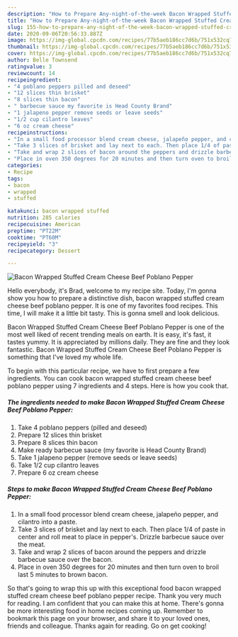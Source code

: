 ```yaml
---
description: "How to Prepare Any-night-of-the-week Bacon Wrapped Stuffed Cream Cheese Beef Poblano Pepper"
title: "How to Prepare Any-night-of-the-week Bacon Wrapped Stuffed Cream Cheese Beef Poblano Pepper"
slug: 155-how-to-prepare-any-night-of-the-week-bacon-wrapped-stuffed-cream-cheese-beef-poblano-pepper
date: 2020-09-06T20:56:33.887Z
image: https://img-global.cpcdn.com/recipes/77b5aeb186cc7d6b/751x532cq70/bacon-wrapped-stuffed-cream-cheese-beef-poblano-pepper-recipe-main-photo.jpg
thumbnail: https://img-global.cpcdn.com/recipes/77b5aeb186cc7d6b/751x532cq70/bacon-wrapped-stuffed-cream-cheese-beef-poblano-pepper-recipe-main-photo.jpg
cover: https://img-global.cpcdn.com/recipes/77b5aeb186cc7d6b/751x532cq70/bacon-wrapped-stuffed-cream-cheese-beef-poblano-pepper-recipe-main-photo.jpg
author: Belle Townsend
ratingvalue: 3
reviewcount: 14
recipeingredient:
- "4 poblano peppers pilled and deseed"
- "12 slices thin brisket"
- "8 slices thin bacon"
- " barbecue sauce my favorite is Head County Brand"
- "1 jalapeno pepper remove seeds or leave seeds"
- "1/2 cup cilantro leaves"
- "6 oz cream cheese"
recipeinstructions:
- "In a small food processor blend cream cheese, jalapeño pepper, and cilantro into a paste."
- "Take 3 slices of brisket and lay next to each. Then place 1/4 of paste in center and roll meat to place in pepper&#39;s. Drizzle barbecue sauce over the meat."
- "Take and wrap 2 slices of bacon around the peppers and drizzle barbecue sauce over the bacon."
- "Place in oven 350 degrees for 20 minutes and then turn oven to broil last 5 minutes to brown bacon."
categories:
- Recipe
tags:
- bacon
- wrapped
- stuffed

katakunci: bacon wrapped stuffed 
nutrition: 285 calories
recipecuisine: American
preptime: "PT22M"
cooktime: "PT60M"
recipeyield: "3"
recipecategory: Dessert

---
```



![Bacon Wrapped Stuffed Cream Cheese Beef Poblano Pepper](https://img-global.cpcdn.com/recipes/77b5aeb186cc7d6b/751x532cq70/bacon-wrapped-stuffed-cream-cheese-beef-poblano-pepper-recipe-main-photo.jpg)

Hello everybody, it's Brad, welcome to my recipe site. Today, I'm gonna show you how to prepare a distinctive dish, bacon wrapped stuffed cream cheese beef poblano pepper. It is one of my favorites food recipes. This time, I will make it a little bit tasty. This is gonna smell and look delicious.



Bacon Wrapped Stuffed Cream Cheese Beef Poblano Pepper is one of the most well liked of recent trending meals on earth. It is easy, it's fast, it tastes yummy. It is appreciated by millions daily. They are fine and they look fantastic. Bacon Wrapped Stuffed Cream Cheese Beef Poblano Pepper is something that I've loved my whole life.


To begin with this particular recipe, we have to first prepare a few ingredients. You can cook bacon wrapped stuffed cream cheese beef poblano pepper using 7 ingredients and 4 steps. Here is how you cook that.

<!--inarticleads1-->

##### The ingredients needed to make Bacon Wrapped Stuffed Cream Cheese Beef Poblano Pepper:

1. Take 4 poblano peppers (pilled and deseed)
1. Prepare 12 slices thin brisket
1. Prepare 8 slices thin bacon
1. Make ready  barbecue sauce (my favorite is Head County Brand)
1. Take 1 jalapeno pepper (remove seeds or leave seeds)
1. Take 1/2 cup cilantro leaves
1. Prepare 6 oz cream cheese




<!--inarticleads2-->

##### Steps to make Bacon Wrapped Stuffed Cream Cheese Beef Poblano Pepper:

1. In a small food processor blend cream cheese, jalapeño pepper, and cilantro into a paste.
1. Take 3 slices of brisket and lay next to each. Then place 1/4 of paste in center and roll meat to place in pepper&#39;s. Drizzle barbecue sauce over the meat.
1. Take and wrap 2 slices of bacon around the peppers and drizzle barbecue sauce over the bacon.
1. Place in oven 350 degrees for 20 minutes and then turn oven to broil last 5 minutes to brown bacon.




So that's going to wrap this up with this exceptional food bacon wrapped stuffed cream cheese beef poblano pepper recipe. Thank you very much for reading. I am confident that you can make this at home. There's gonna be more interesting food in home recipes coming up. Remember to bookmark this page on your browser, and share it to your loved ones, friends and colleague. Thanks again for reading. Go on get cooking!
